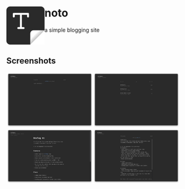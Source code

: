 # <img align="left" width="100" src="static/favicon.png"> noto
a simple blogging site

<br/>

Screenshots
---
<img align="left" width="45%" alt="Compose Page" src="docs/images/compose.png">
<img width="45%" alt="Author Page" src="docs/images/author_page.png">
<img align="left" alt="Note Page" width="45%" src="docs/images/note.png">
<img  width="45%" alt="Edit Note Page" src="docs/images/edit.png">
